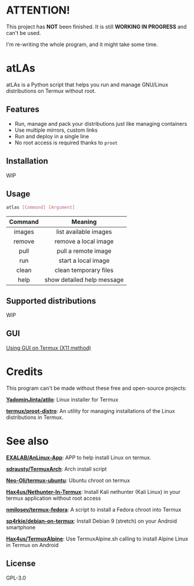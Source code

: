 # ATTENTION!
This project has **NOT** been finished. It is still **WORKING IN PROGRESS** and can't be used.

I'm re-writing the whole program, and it might take some time.

# atLAs
atLAs is a Python script that helps you run and manage GNU/Linux distributions on Termux without root.

## Features
* Run, manage and pack your distributions just like managing containers
* Use multiple mirrors, custom links
* Run and deploy in a single line
* No root access is required thanks to `proot`

## Installation
WIP

## Usage

``` bash
atlas [Command] [Argument]
```

|Command|Meaning                   |
|:-----:|:------------------------:|
|images |list available images     |
|remove |remove a local image      |
|pull   |pull a remote image       |
|run    |start a local image       |
|clean  |clean temporary files     |
|help   |show detailed help message|

## Supported distributions
WIP

## GUI

[Using GUI on Termux (X11 method)](https://ivonblog.com/en-us/posts/termux-x11/)

# Credits
This program can't be made without these free and open-source projects:

**[YadominJinta/atilo](https://github.com/YadominJinta/atilo/)**: Linux installer for Termux

**[termux/proot-distro](https://github.com/termux/proot-distro)**: An utility for managing installations of the Linux distributions in Termux. 

# See also

**[EXALAB/AnLinux-App](https://github.com/EXALAB/AnLinux-App)**: APP to help install Linux on termux.

**[sdrausty/TermuxArch](https://github.com/sdrausty/TermuxArch)**: Arch install script

**[Neo-Oli/termux-ubuntu](https://github.com/Neo-Oli/termux-ubuntu)**: Ubuntu chroot on termux

**[Hax4us/Nethunter-In-Termux](https://github.com/Hax4us/Nethunter-In-Termux)**: Install Kali nethunter (Kali Linux) in your termux application without root access

**[nmilosev/termux-fedora](https://github.com/nmilosev/termux-fedora)**: A script to install a Fedora chroot into Termux

**[sp4rkie/debian-on-termux](https://github.com/sp4rkie/debian-on-termux)**: Install Debian 9 (stretch) on your Android smartphone

**[Hax4us/TermuxAlpine](https://github.com/Hax4us/TermuxAlpine)**: Use TermuxAlpine.sh calling to install Alpine Linux in Termux on Android

## License
GPL-3.0